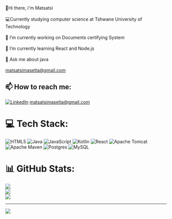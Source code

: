 👋Hi there, i'm Matsatsi<br><br>💻Currently studying computer science at Tshwane University of Technology<br><br>🔭 I’m currently working on Documents certifying System<br><br>🌱 I’m currently learning React and Node.js<br><br>💬 Ask me about java<br><br>matsatsimasetla@gmail.com


## 📫 How to reach me:
[![LinkedIn](https://img.shields.io/badge/LinkedIn-%230077B5.svg?logo=linkedin&logoColor=white)](https://linkedin.com/in/www.linkedin.com/in/matsatsimasetla) matsatsimasetla@gmail.com

# 💻 Tech Stack:
![HTML5](https://img.shields.io/badge/html5-%23E34F26.svg?style=for-the-badge&logo=html5&logoColor=white) ![Java](https://img.shields.io/badge/java-%23ED8B00.svg?style=for-the-badge&logo=openjdk&logoColor=white) ![JavaScript](https://img.shields.io/badge/javascript-%23323330.svg?style=for-the-badge&logo=javascript&logoColor=%23F7DF1E) ![Kotlin](https://img.shields.io/badge/kotlin-%237F52FF.svg?style=for-the-badge&logo=kotlin&logoColor=white) ![React](https://img.shields.io/badge/react-%2320232a.svg?style=for-the-badge&logo=react&logoColor=%2361DAFB) ![Apache Tomcat](https://img.shields.io/badge/apache%20tomcat-%23F8DC75.svg?style=for-the-badge&logo=apache-tomcat&logoColor=black) ![Apache Maven](https://img.shields.io/badge/Apache%20Maven-C71A36?style=for-the-badge&logo=Apache%20Maven&logoColor=white) ![Postgres](https://img.shields.io/badge/postgres-%23316192.svg?style=for-the-badge&logo=postgresql&logoColor=white) ![MySQL](https://img.shields.io/badge/mysql-4479A1.svg?style=for-the-badge&logo=mysql&logoColor=white)
# 📊 GitHub Stats:
![](https://github-readme-stats.vercel.app/api?username=Matsatsi&theme=radical&hide_border=false&include_all_commits=false&count_private=false)<br/>
![](https://github-readme-streak-stats.herokuapp.com/?user=Matsatsi&theme=radical&hide_border=false)<br/>
![](https://github-readme-stats.vercel.app/api/top-langs/?username=Matsatsi&theme=radical&hide_border=false&include_all_commits=false&count_private=false&layout=compact)

---
[![](https://visitcount.itsvg.in/api?id=Matsatsi&icon=0&color=0)](https://visitcount.itsvg.in)

<!-- Proudly created with GPRM ( https://gprm.itsvg.in ) -->
